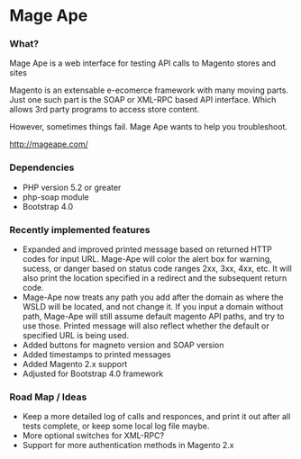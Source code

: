 Mage Ape
========

### What?

Mage Ape is a web interface for testing API calls to Magento stores and sites

Magento is an extensable e-ecomerce framework with many moving parts. Just one such part is the SOAP or XML-RPC based API interface. Which allows 3rd party programs to access store content.

However, sometimes things fail. Mage Ape wants to help you troubleshoot.

<http://mageape.com/>

### Dependencies

* PHP version 5.2 or greater
* php-soap module
* Bootstrap 4.0

### Recently implemented features

* Expanded and improved printed message based on returned HTTP codes for input URL. Mage-Ape will color the alert box for warning, sucess, or danger based on status code ranges 2xx, 3xx, 4xx, etc. It will also print the location specified in a redirect and the subsequent return code. 
* Mage-Ape now treats any path you add after the domain as where the WSLD will be located, and not change it. If you input a domain without path, Mage-Ape will still assume default magento API paths, and try to use those. Printed message will also reflect whether the default or specified URL is being used.
* Added buttons for magneto version and SOAP version 
* Added timestamps to printed messages
* Added Magento 2.x support
* Adjusted for Bootstrap 4.0 framework

### Road Map / Ideas

* Keep a more detailed log of calls and responces, and print it out after all tests complete, or keep some local log file maybe.
* More optional switches for XML-RPC?
* Support for more authentication methods in Magento 2.x
